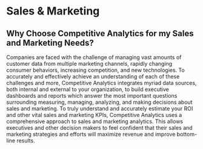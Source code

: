# Sales & Marketing

## Why Choose Competitive Analytics for my Sales and Marketing Needs?
Companies are faced with the challenge of managing vast amounts of customer data from multiple marketing channels, rapidly changing consumer behaviors, increasing competition, and new technologies. 
To accurately and effectively achieve an understanding of each of these challenges and more, Competitive Analytics integrates myriad data sources, both internal and external to your organization, to build executive dashboards and reports which answer the most important questions surrounding measuring, managing, analyzing, and making decisions about sales and marketing.
To truly understand and accurately estimate your ROI and other vital sales and marketing KPIs, Competitive Analytics uses a comprehensive approach to sales and marketing analytics. This allows executives and other decision makers to feel confident that their sales and marketing strategies and efforts will maximize revenue and improve bottom-line results.
